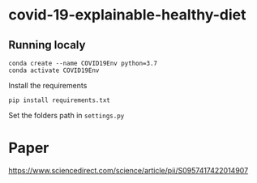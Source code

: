 # covid-19-explainable-healthy-diet

## Running localy

```
conda create --name COVID19Env python=3.7
conda activate COVID19Env
```
Install the requirements

```
pip install requirements.txt
```

Set the folders path in ```settings.py```

# Paper

https://www.sciencedirect.com/science/article/pii/S0957417422014907
